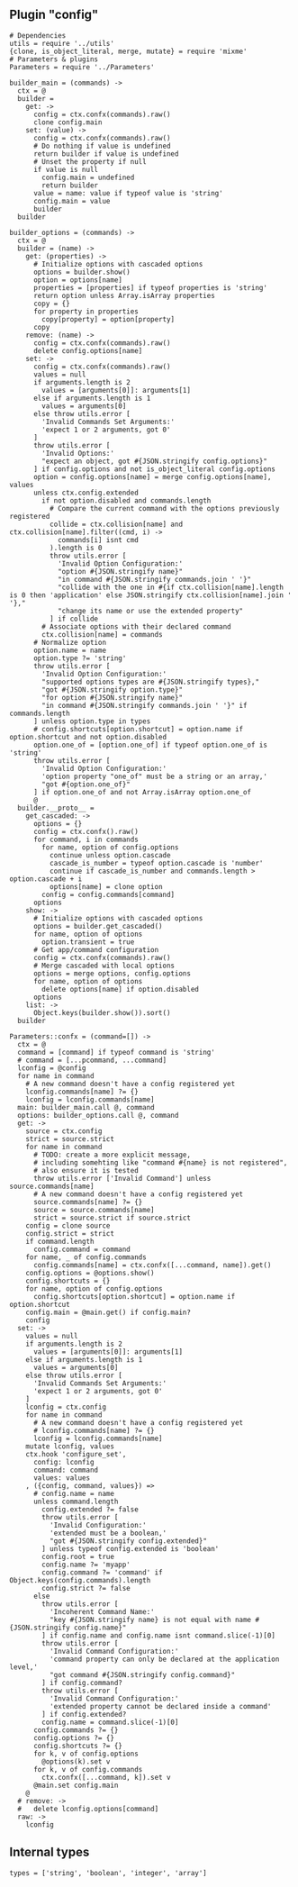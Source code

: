 
## Plugin "config"

    # Dependencies
    utils = require '../utils'
    {clone, is_object_literal, merge, mutate} = require 'mixme'
    # Parameters & plugins
    Parameters = require '../Parameters'
  
    builder_main = (commands) ->
      ctx = @
      builder =
        get: ->
          config = ctx.confx(commands).raw()
          clone config.main
        set: (value) ->
          config = ctx.confx(commands).raw()
          # Do nothing if value is undefined
          return builder if value is undefined
          # Unset the property if null
          if value is null
            config.main = undefined
            return builder
          value = name: value if typeof value is 'string'
          config.main = value
          builder
      builder
    
    builder_options = (commands) ->
      ctx = @
      builder = (name) ->
        get: (properties) ->
          # Initialize options with cascaded options
          options = builder.show()
          option = options[name]
          properties = [properties] if typeof properties is 'string'
          return option unless Array.isArray properties
          copy = {}
          for property in properties
            copy[property] = option[property]
          copy
        remove: (name) ->
          config = ctx.confx(commands).raw()
          delete config.options[name]
        set: ->
          config = ctx.confx(commands).raw()
          values = null
          if arguments.length is 2
            values = [arguments[0]]: arguments[1]
          else if arguments.length is 1
            values = arguments[0]
          else throw utils.error [
            'Invalid Commands Set Arguments:'
            'expect 1 or 2 arguments, got 0'
          ]
          throw utils.error [
            'Invalid Options:'
            "expect an object, got #{JSON.stringify config.options}"
          ] if config.options and not is_object_literal config.options
          option = config.options[name] = merge config.options[name], values
          unless ctx.config.extended
            if not option.disabled and commands.length
              # Compare the current command with the options previously registered
              collide = ctx.collision[name] and ctx.collision[name].filter((cmd, i) ->
                commands[i] isnt cmd
              ).length is 0
              throw utils.error [
                'Invalid Option Configuration:'
                "option #{JSON.stringify name}"
                "in command #{JSON.stringify commands.join ' '}"
                "collide with the one in #{if ctx.collision[name].length is 0 then 'application' else JSON.stringify ctx.collision[name].join ' '},"
                "change its name or use the extended property"
              ] if collide
            # Associate options with their declared command
            ctx.collision[name] = commands
          # Normalize option
          option.name = name
          option.type ?= 'string'
          throw utils.error [
            'Invalid Option Configuration:'
            "supported options types are #{JSON.stringify types},"
            "got #{JSON.stringify option.type}"
            "for option #{JSON.stringify name}"
            "in command #{JSON.stringify commands.join ' '}" if commands.length
          ] unless option.type in types
          # config.shortcuts[option.shortcut] = option.name if option.shortcut and not option.disabled
          option.one_of = [option.one_of] if typeof option.one_of is 'string'
          throw utils.error [
            'Invalid Option Configuration:'
            'option property "one_of" must be a string or an array,'
            "got #{option.one_of}"
          ] if option.one_of and not Array.isArray option.one_of
          @
      builder.__proto__ =
        get_cascaded: ->
          options = {}
          config = ctx.confx().raw()
          for command, i in commands
            for name, option of config.options
              continue unless option.cascade
              cascade_is_number = typeof option.cascade is 'number'
              continue if cascade_is_number and commands.length > option.cascade + i
              options[name] = clone option
            config = config.commands[command]
          options
        show: ->
          # Initialize options with cascaded options
          options = builder.get_cascaded()
          for name, option of options
            option.transient = true
          # Get app/command configuration
          config = ctx.confx(commands).raw()
          # Merge cascaded with local options
          options = merge options, config.options
          for name, option of options
            delete options[name] if option.disabled
          options
        list: ->
          Object.keys(builder.show()).sort()
      builder
    
    Parameters::confx = (command=[]) ->
      ctx = @
      command = [command] if typeof command is 'string'
      # command = [...pcommand, ...command]
      lconfig = @config
      for name in command
        # A new command doesn't have a config registered yet
        lconfig.commands[name] ?= {}
        lconfig = lconfig.commands[name]
      main: builder_main.call @, command
      options: builder_options.call @, command
      get: ->
        source = ctx.config
        strict = source.strict
        for name in command
          # TODO: create a more explicit message,
          # including somehting like "command #{name} is not registered",
          # also ensure it is tested
          throw utils.error ['Invalid Command'] unless source.commands[name]
          # A new command doesn't have a config registered yet
          source.commands[name] ?= {}
          source = source.commands[name]
          strict = source.strict if source.strict
        config = clone source
        config.strict = strict
        if command.length
          config.command = command
        for name, _ of config.commands
          config.commands[name] = ctx.confx([...command, name]).get()
        config.options = @options.show()
        config.shortcuts = {}
        for name, option of config.options
          config.shortcuts[option.shortcut] = option.name if option.shortcut
        config.main = @main.get() if config.main?
        config
      set: ->
        values = null
        if arguments.length is 2
          values = [arguments[0]]: arguments[1]
        else if arguments.length is 1
          values = arguments[0]
        else throw utils.error [
          'Invalid Commands Set Arguments:'
          'expect 1 or 2 arguments, got 0'
        ]
        lconfig = ctx.config
        for name in command
          # A new command doesn't have a config registered yet
          # lconfig.commands[name] ?= {}
          lconfig = lconfig.commands[name]
        mutate lconfig, values
        ctx.hook 'configure_set',
          config: lconfig
          command: command
          values: values
        , ({config, command, values}) =>
          # config.name = name
          unless command.length
            config.extended ?= false
            throw utils.error [
              'Invalid Configuration:'
              'extended must be a boolean,'
              "got #{JSON.stringify config.extended}"
            ] unless typeof config.extended is 'boolean'
            config.root = true
            config.name ?= 'myapp'
            config.command ?= 'command' if Object.keys(config.commands).length
            config.strict ?= false
          else
            throw utils.error [
              'Incoherent Command Name:'
              "key #{JSON.stringify name} is not equal with name #{JSON.stringify config.name}"
            ] if config.name and config.name isnt command.slice(-1)[0]
            throw utils.error [
              'Invalid Command Configuration:'
              'command property can only be declared at the application level,'
              "got command #{JSON.stringify config.command}"
            ] if config.command?
            throw utils.error [
              'Invalid Command Configuration:'
              'extended property cannot be declared inside a command'
            ] if config.extended?
            config.name = command.slice(-1)[0]
          config.commands ?= {}
          config.options ?= {}
          config.shortcuts ?= {}
          for k, v of config.options
            @options(k).set v
          for k, v of config.commands
            ctx.confx([...command, k]).set v
          @main.set config.main
        @
      # remove: ->
      #   delete lconfig.options[command]
      raw: ->
        lconfig

## Internal types

    types = ['string', 'boolean', 'integer', 'array']
